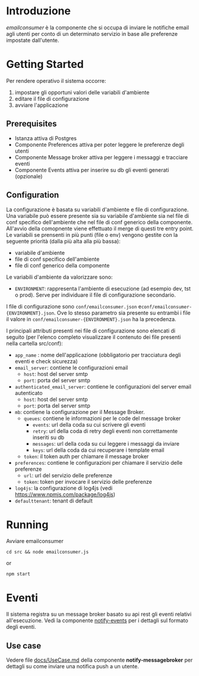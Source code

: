 # Introduzione

*emailconsumer* è la componente che si occupa di inviare le notifiche email agli utenti per conto di un determinato servizio in base alle preferenze impostate dall'utente.

# Getting Started

Per rendere operativo il sistema occorre:
1. impostare gli opportuni valori delle variabili d'ambiente
1. editare il file di configurazione
1. avviare l'applicazione

## Prerequisites

* Istanza attiva di Postgres
* Componente Preferences attiva per poter leggere le preferenze degli utenti
* Componente Message broker attiva per leggere i messaggi e tracciare eventi
* Componente Events attiva per inserire su db gli eventi generati (opzionale)

## Configuration
La configurazione è basata su variabili d'ambiente e file di configurazione. Una variabile può essere presente sia su variabile d'ambiente sia nel file di conf specifico dell'ambiente che nel file di conf generico della componente. All'avvio della comopnente viene effettuato il merge di questi tre entry point. Le variabili se prensenti in più punti (file o env) vengono gestite con la seguente priorità (dalla più alta alla più bassa):
* variabile d'ambiente
* file di conf specifico dell'ambiente
* file di conf generico della componente

Le variabili d'ambiente da valorizzare sono:
* `ENVIRONMENT`: rappresenta l'ambiente di esecuzione (ad esempio dev, tst o prod). Serve per individuare il file di configurazione secondario.

I file di configurazione sono `conf/emailconsumer.json` e`conf/emailconsumer-{ENVIRONMENT}.json`. Ove lo stesso parametro sia presente su entrambi i file il valore in `conf/emailconsumer-{ENVIRONMENT}.json` ha la precedenza.

I principali attributi presenti nei file di configurazione sono elencati di seguito (per l'elenco completo visualizzare il contenuto dei file presenti nella cartella src/conf):

* `app_name` : nome dell'applicazione (obbligatorio per tracciatura degli eventi e check sicurezza)
* `email_server`: contiene le configurazioni email
    * `host`: host del server smtp
    * `port`: porta del server smtp
* `authenticated_email_server`: contiene le configurazioni del server email autenticato
    * `host`: host del server smtp
    * `port`: porta del server smtp
* `mb`: contiene la configurazione per il Message Broker.
    * `queues`: contiene le informazioni per le code del message broker
        * `events`: url della coda su cui scrivere gli eventi
        * `retry`: url della coda di retry degli eventi non correttamente inseriti su db
        * `messages`: url della coda su cui leggere i messaggi da inviare
        * `keys`: url della coda da cui recuperare i template email
    * `token`: il token auth per chiamare il message broker
* `preferences`: contiene le configurazioni per chiamare il servizio delle preferenze
    * `url`: url del servizio delle preferenze
    * `token`: token per invocare il servizio delle preferenze
* `log4js`: la configurazione di log4js (vedi https://www.npmjs.com/package/log4js)
* `defaulttenant`: tenant di default

# Running

Avviare emailconsumer 
```
cd src && node emailconsumer.js
```

or

```
npm start
```

# Eventi
Il sistema registra su un message broker basato su api rest gli eventi relativi all'esecuzione. Vedi la componente [notify-events](https://github.com/csipiemonte/notify-events) per i dettagli sul formato degli eventi.

## Use case

Vedere file [docs/UseCase.md](https://github.com/csipiemonte/notify-messagebroker/blob/master/docs/UseCase.md) della componente **notify-messagebroker** per dettagli su come inviare una notifica push a un utente.
